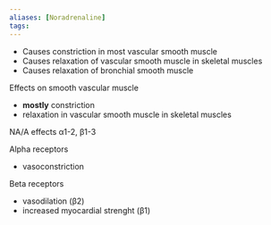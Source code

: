 ```yaml
---
aliases: [Noradrenaline]
tags: 
---
```



- Causes constriction in most vascular smooth muscle
- Causes relaxation of vascular smooth muscle in skeletal muscles
- Causes relaxation of bronchial smooth muscle


Effects on smooth vascular muscle
- **mostly** constriction
- relaxation in vascular smooth muscle in skeletal muscles


NA/A effects α1-2, β1-3



Alpha receptors
- vasoconstriction

Beta receptors
- vasodilation (β2)
- increased myocardial strenght (β1)